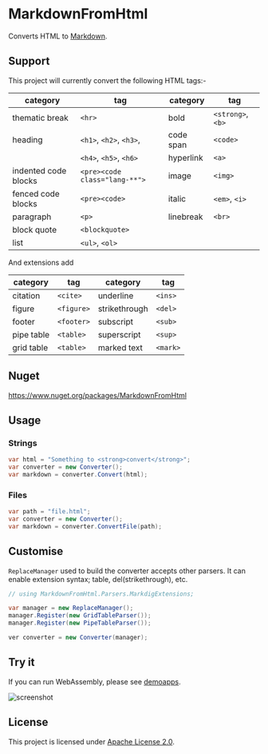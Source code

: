 # MarkdownFromHtml

Converts HTML to [Markdown](http://daringfireball.net/projects/markdown/syntax).


## Support

This project will currently convert the following HTML tags:-

| category             | tag                           | category  | tag               |
|----------------------|-------------------------------|-----------|-------------------|
| thematic break       | `<hr>`                        | bold      | `<strong>`, `<b>` |
| heading              | `<h1>`, `<h2>`, `<h3>`,       | code span | `<code>`          |
|                      | `<h4>`, `<h5>`, `<h6>`        | hyperlink | `<a>`             |
| indented code blocks | `<pre><code class="lang-**">` | image     | `<img>`           |
| fenced code blocks   | `<pre><code>`                 | italic    | `<em>`, `<i>`     |
| paragraph            | `<p>`                         | linebreak | `<br>`            |
| block quote          | `<blockquote>`                |
| list                 | `<ul>`, `<ol>`                |


And extensions add

| category        | tag                                | category      | tag      |
|-----------------|------------------------------------|---------------|----------|
| citation        | `<cite>`                           | underline     | `<ins>`  |
| figure          | `<figure>`                         | strikethrough | `<del>`  |
| footer          | `<footer>`                         | subscript     | `<sub>`  |
| pipe table      | `<table>`                          | superscript   | `<sup>`  |
| grid table      | `<table>`                          | marked text   | `<mark>` |

## Nuget

https://www.nuget.org/packages/MarkdownFromHtml


## Usage

### Strings

```csharp
var html = "Something to <strong>convert</strong>";
var converter = new Converter();
var markdown = converter.Convert(html);
```


### Files

```csharp
var path = "file.html";
var converter = new Converter();
var markdown = converter.ConvertFile(path);
```


## Customise

`ReplaceManager` used to build the converter accepts other parsers.
It can enable extension syntax; table, del(strikethrough), etc.

```cs
// using MarkdownFromHtml.Parsers.MarkdigExtensions;

var manager = new ReplaceManager();
manager.Register(new GridTableParser());
manager.Register(new PipeTableParser());

ver converter = new Converter(manager);
```


## Try it

If you can run WebAssembly, please see [demoapps](https://whistyun.github.io/MarkdownFromHtml/demo/index.html).

![screenshot](docs/demo_shot.png)


## License

This project is licensed under [Apache License 2.0](http://www.apache.org/licenses/LICENSE-2.0).